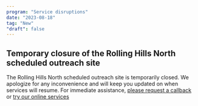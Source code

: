 ```yaml
---
program: "Service disruptions"
date: "2023-08-18"
tag: "New"
"draft": false
---
```


## Temporary closure of the Rolling Hills North scheduled outreach site

The Rolling Hills North scheduled outreach site is temporarily closed. We apologize for any inconvenience and will keep you updated on when services will resume. For immediate assistance, [please request a callback](https://eservices.canada.ca/en/service/)  or [try our online services](https://www.canada.ca/en/employment-social-development/services/my-account.html) 